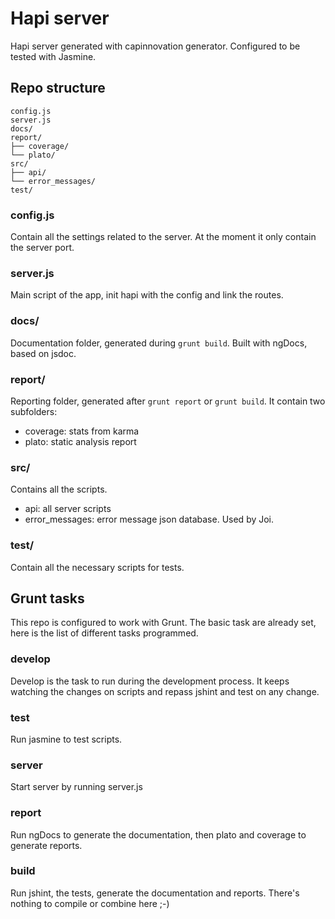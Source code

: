 # Hapi server

Hapi server generated with capinnovation generator. Configured to be tested with Jasmine.

## Repo structure

```
config.js
server.js
docs/
report/
├── coverage/
└── plato/
src/
├── api/
└── error_messages/
test/
```

### config.js
Contain all the settings related to the server. At the moment it only contain the server port.

### server.js
Main script of the app, init hapi with the config and link the routes.

### docs/
Documentation folder, generated during `grunt build`. Built with ngDocs, based on jsdoc.

### report/
Reporting folder, generated after `grunt report` or `grunt build`. It contain two subfolders:

 - coverage: stats from karma
 - plato: static analysis report

### src/
Contains all the scripts.

 - api: all server scripts
 - error_messages: error message json database. Used by Joi.

### test/
Contain all the necessary scripts for tests.


## Grunt tasks

This repo is configured to work with Grunt. The basic task are already set, here is the list of different tasks programmed.

### develop
Develop is the task to run during the development process. It keeps watching the changes on scripts and repass jshint and test on any change.

### test
Run jasmine to test scripts.

### server
Start server by running server.js

### report
Run ngDocs to generate the documentation, then plato and coverage to generate reports.

### build
Run jshint, the tests, generate the documentation and reports. There's nothing to compile or combine here ;-)